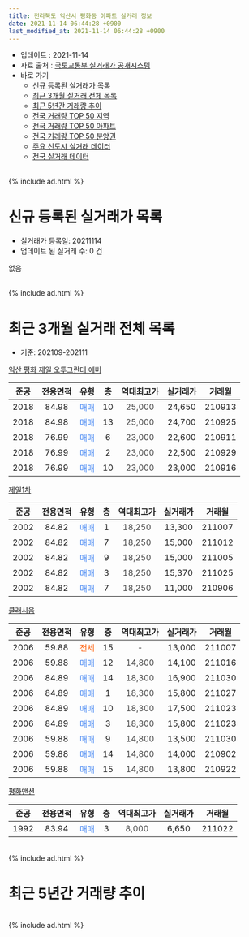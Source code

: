 ```yaml
---
title: 전라북도 익산시 평화동 아파트 실거래 정보
date: 2021-11-14 06:44:28 +0900
last_modified_at: 2021-11-14 06:44:28 +0900
---
```


* 업데이트 : 2021-11-14
* 자료 출처 : [국토교통부 실거래가 공개시스템](http://rt.molit.go.kr)
* 바로 가기
    * [신규 등록된 실거래가 목록](#신규-등록된-실거래가-목록)
    * [최근 3개월 실거래 전체 목록](#최근-3개월-실거래-전체-목록)
    * [최근 5년간 거래량 추이](#최근-5년간-거래량-추이)
    * [전국 거래량 TOP 50 지역](https://inasie.github.io/apt-trade-info/최근-3개월-전국에서-가장-거래가-많이-발생한-지역)
    * [전국 거래량 TOP 50 아파트](https://inasie.github.io/apt-trade-info/최근-3개월-전국에서-가장-거래가-많이-발생한-아파트)
    * [전국 거래량 TOP 50 분양권](https://inasie.github.io/apt-trade-info/최근-3개월-전국에서-가장-거래가-많이-발생한-분양권)
    * [주요 신도시 실거래 데이터](https://inasie.github.io/apt-trade-info/주요-신도시)
    * [전국 실거래 데이터](https://inasie.github.io/apt-trade-info/전국)
<br>
{% include ad.html %}
<br>

# 신규 등록된 실거래가 목록
* 실거래가 등록일: 20211114
* 업데이트 된 실거래 수: 0 건

없음

<br>
{% include ad.html %}
<br>

# 최근 3개월 실거래 전체 목록
* 기준: 202109-202111


[익산 평화 제일 오투그란데 에버](https://search.naver.com/search.naver?query=%EC%A0%84%EB%9D%BC%EB%B6%81%EB%8F%84+%EC%9D%B5%EC%82%B0%EC%8B%9C+%ED%8F%89%ED%99%94%EB%8F%99+%EC%9D%B5%EC%82%B0+%ED%8F%89%ED%99%94+%EC%A0%9C%EC%9D%BC+%EC%98%A4%ED%88%AC%EA%B7%B8%EB%9E%80%EB%8D%B0+%EC%97%90%EB%B2%84)

|준공|전용면적|유형|층|역대최고가|실거래가|거래월|
|:---:|:---:|:---:|:---:|:---:|:---:|:---:|
|2018|84.98|<span style="color:#4285f3">매매</span>|10|<span style="color:#444444">25,000</span>|24,650|210913|
|2018|84.98|<span style="color:#4285f3">매매</span>|13|<span style="color:#444444">25,000</span>|24,700|210925|
|2018|76.99|<span style="color:#4285f3">매매</span>|6|<span style="color:#444444">23,000</span>|22,600|210911|
|2018|76.99|<span style="color:#4285f3">매매</span>|2|<span style="color:#444444">23,000</span>|22,500|210929|
|2018|76.99|<span style="color:#4285f3">매매</span>|10|<span style="color:#444444">23,000</span>|23,000|210916|

[제일1차](https://search.naver.com/search.naver?query=%EC%A0%84%EB%9D%BC%EB%B6%81%EB%8F%84+%EC%9D%B5%EC%82%B0%EC%8B%9C+%ED%8F%89%ED%99%94%EB%8F%99+%EC%A0%9C%EC%9D%BC1%EC%B0%A8)

|준공|전용면적|유형|층|역대최고가|실거래가|거래월|
|:---:|:---:|:---:|:---:|:---:|:---:|:---:|
|2002|84.82|<span style="color:#4285f3">매매</span>|1|<span style="color:#444444">18,250</span>|13,300|211007|
|2002|84.82|<span style="color:#4285f3">매매</span>|7|<span style="color:#444444">18,250</span>|15,000|211012|
|2002|84.82|<span style="color:#4285f3">매매</span>|9|<span style="color:#444444">18,250</span>|15,000|211005|
|2002|84.82|<span style="color:#4285f3">매매</span>|3|<span style="color:#444444">18,250</span>|15,370|211025|
|2002|84.82|<span style="color:#4285f3">매매</span>|7|<span style="color:#444444">18,250</span>|11,000|210906|

[클래시움](https://search.naver.com/search.naver?query=%EC%A0%84%EB%9D%BC%EB%B6%81%EB%8F%84+%EC%9D%B5%EC%82%B0%EC%8B%9C+%ED%8F%89%ED%99%94%EB%8F%99+%ED%81%B4%EB%9E%98%EC%8B%9C%EC%9B%80)

|준공|전용면적|유형|층|역대최고가|실거래가|거래월|
|:---:|:---:|:---:|:---:|:---:|:---:|:---:|
|2006|59.88|<span style="color:#ff5a00">전세</span>|15|<span style="color:#444444">-</span>|13,000|211007|
|2006|59.88|<span style="color:#4285f3">매매</span>|12|<span style="color:#444444">14,800</span>|14,100|211016|
|2006|84.89|<span style="color:#4285f3">매매</span>|14|<span style="color:#444444">18,300</span>|16,900|211030|
|2006|84.89|<span style="color:#4285f3">매매</span>|1|<span style="color:#444444">18,300</span>|15,800|211027|
|2006|84.89|<span style="color:#4285f3">매매</span>|10|<span style="color:#444444">18,300</span>|17,500|211023|
|2006|84.89|<span style="color:#4285f3">매매</span>|3|<span style="color:#444444">18,300</span>|15,800|211023|
|2006|59.88|<span style="color:#4285f3">매매</span>|9|<span style="color:#444444">14,800</span>|13,500|211030|
|2006|59.88|<span style="color:#4285f3">매매</span>|14|<span style="color:#444444">14,800</span>|14,000|210902|
|2006|59.88|<span style="color:#4285f3">매매</span>|15|<span style="color:#444444">14,800</span>|13,800|210922|

[평화맨션](https://search.naver.com/search.naver?query=%EC%A0%84%EB%9D%BC%EB%B6%81%EB%8F%84+%EC%9D%B5%EC%82%B0%EC%8B%9C+%ED%8F%89%ED%99%94%EB%8F%99+%ED%8F%89%ED%99%94%EB%A7%A8%EC%85%98)

|준공|전용면적|유형|층|역대최고가|실거래가|거래월|
|:---:|:---:|:---:|:---:|:---:|:---:|:---:|
|1992|83.94|<span style="color:#4285f3">매매</span>|3|<span style="color:#444444">8,000</span>|6,650|211022|


<br>
{% include ad.html %}
<br>

# 최근 5년간 거래량 추이


<div style="width:100%;">
    <canvas id="deal_progress" height="200"></canvas>
</div>

<script>
new Chart(document.getElementById("deal_progress"), {
    type: 'line',
    data: {
        labels: ['201611','201612','201701','201702','201703','201704','201705','201706','201707','201708','201709','201710','201711','201712','201801','201802','201803','201804','201805','201806','201807','201808','201809','201810','201811','201812','201901','201902','201903','201904','201905','201906','201907','201908','201909','201910','201911','201912','202001','202002','202003','202004','202005','202006','202007','202008','202009','202010','202011','202012','202101','202102','202103','202104','202105','202106','202107','202108','202109','202110','202111'],
        datasets: [{
            label: '매매',
            pointRadius: 1,
            data: [4, 7, 7, 2, 5, 3, 3, 2, 4, 2, 1, 8, 3, 2, 6, 5, 6, 8, 9, 10, 9, 10, 12, 13, 7, 4, 1, 4, 6, 2, 2, 3, 4, 5, 2, 6, 1, 2, 1, 3, 3, 7, 4, 5, 4, 4, 9, 5, 5, 3, 7, 7, 11, 14, 4, 4, 6, 6, 8, 11, 0],
            borderColor: "rgba(255, 201, 14, 1)",
            backgroundColor: "rgba(255, 201, 14, 0.5)",
            fill: false,
            lineTension: 0
        },{
            label: '전월세',
            pointRadius: 1,
            data: [0, 0, 0, 1, 1, 1, 3, 0, 2, 0, 1, 1, 0, 0, 1, 0, 1, 1, 0, 3, 1, 5, 4, 1, 1, 0, 0, 3, 2, 3, 2, 1, 1, 0, 0, 0, 1, 0, 2, 1, 1, 0, 0, 0, 1, 5, 1, 4, 2, 0, 1, 0, 1, 0, 2, 1, 1, 1, 0, 1, 0],
            borderColor: "rgba(0, 141, 185, 1)",
            backgroundColor: "rgba(0, 141, 185, 0.5)",
            fill: false,
            lineTension: 0
        }
        ]
    },
    options: {
        responsive: true,
        title: {
            display: false
        },
        tooltips: {
            mode: 'index',
            intersect: false
        },
        hover: {
            mode: 'nearest',
            intersect: true
        },
        scales: {
            xAxes: [{
                display: true,
                scaleLabel: {
                    display: true,
                    labelString: '년/월'
                }
            }],
            yAxes: [{
                display: true,
                ticks: {
                    suggestedMin: 0,
                },
                scaleLabel: {
                    display: true,
                    labelString: '실거래 수'
                }
            }]
        }
    }
});

</script>


<br>
{% include ad.html %}
<br>

